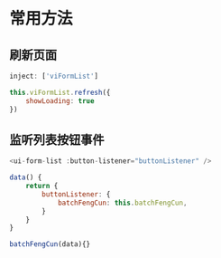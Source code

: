 # 常用方法

## 刷新页面
```js
inject: ['viFormList']

this.viFormList.refresh({
  	showLoading: true
})
```

## 监听列表按钮事件
```js
<ui-form-list :button-listener="buttonListener" />

data() {
	return {
		buttonListener: {
			batchFengCun: this.batchFengCun,
		}
	}
}

batchFengCun(data){}
```